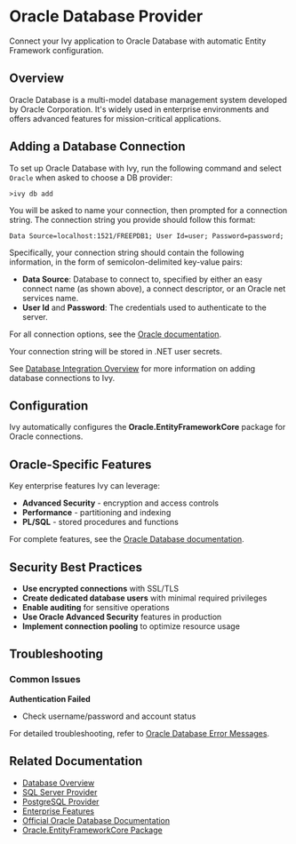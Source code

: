 # Oracle Database Provider

<Ingress>
Connect your Ivy application to Oracle Database with automatic Entity Framework configuration.
</Ingress>

## Overview

Oracle Database is a multi-model database management system developed by Oracle Corporation. It's widely used in enterprise environments and offers advanced features for mission-critical applications.

## Adding a Database Connection

To set up Oracle Database with Ivy, run the following command and select `Oracle` when asked to choose a DB provider:

```terminal
>ivy db add
```

You will be asked to name your connection, then prompted for a connection string. The connection string you provide should follow this format:

```text
Data Source=localhost:1521/FREEPDB1; User Id=user; Password=password;
```

Specifically, your connection string should contain the following information, in the form of semicolon-delimited key-value pairs:

- **Data Source**: Database to connect to, specified by either an easy connect name (as shown above), a connect descriptor, or an Oracle net services name.
- **User Id** and **Password**: The credentials used to authenticate to the server.

For all connection options, see the [Oracle documentation](https://docs.oracle.com/en/database/oracle/oracle-database/19/odpnt/ConnectionConnectionString.html#GUID-DF4ED9A3-1AAF-445D-AEEF-016E6CD5A0C0__BABBAGJJ).

Your connection string will be stored in .NET user secrets.

See [Database Integration Overview](Overview.md) for more information on adding database connections to Ivy.

## Configuration

Ivy automatically configures the **Oracle.EntityFrameworkCore** package for Oracle connections.

## Oracle-Specific Features

Key enterprise features Ivy can leverage:
- **Advanced Security** - encryption and access controls
- **Performance** - partitioning and indexing
- **PL/SQL** - stored procedures and functions

For complete features, see the [Oracle Database documentation](https://docs.oracle.com/en/database/oracle/oracle-database/index.html).

## Security Best Practices

- **Use encrypted connections** with SSL/TLS
- **Create dedicated database users** with minimal required privileges
- **Enable auditing** for sensitive operations
- **Use Oracle Advanced Security** features in production
- **Implement connection pooling** to optimize resource usage

## Troubleshooting

### Common Issues

**Authentication Failed**
- Check username/password and account status

For detailed troubleshooting, refer to [Oracle Database Error Messages](https://docs.oracle.com/en/database/oracle/oracle-database/19/errmg/index.html).

## Related Documentation

- [Database Overview](Overview.md)
- [SQL Server Provider](SqlServer.md)
- [PostgreSQL Provider](PostgreSql.md)
- [Enterprise Features](../../02_Concepts/Services.md)
- [Official Oracle Database Documentation](https://docs.oracle.com/en/database/oracle/oracle-database/index.html)
- [Oracle.EntityFrameworkCore Package](https://docs.oracle.com/en/database/oracle/oracle-data-access-components/19.3/odpnt/ODPEFCore.html)
